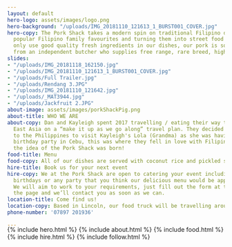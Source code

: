 ```yaml
---
layout: default
hero-logo: assets/images/logo.png
hero-background: "/uploads/IMG_20181110_121613_1_BURST001_COVER.jpg"
hero-copy: The Pork Shack takes a modern spin on traditional Filipino dishes by reconstructing
  popular Filipino family favourites and turning them into street food feasts. We
  only use good quality fresh ingredients in our dishes, our pork is sourced locally
  from an independent butcher who supplies free range, rare breed, high welfare pigs.
slides:
- "/uploads/IMG_20181118_162150.jpg"
- "/uploads/IMG_20181110_121613_1_BURST001_COVER.jpg"
- "/uploads/Full Trailer.jpg"
- "/uploads/Rendang 3.JPG"
- "/uploads/IMG_20181110_121642.jpg"
- "/uploads/_MAT3944.jpg"
- "/uploads/Jackfruit 2.JPG"
about-image: assets/images/porkShackPig.png
about-title: WHO WE ARE
about-copy: Dan and Kayleigh spent 2017 travelling / eating their way through South
  East Asia on a “make it up as we go along” travel plan. They decided to take a detour
  to the Philippines to visit Kayleigh's Lola (Grandma) as she was having an 80th
  birthday party in Cebu, this was where they fell in love with Filipino food and
  the idea of the Pork Shack was born!
food-title: Menu
food-copy: All of our dishes are served with coconut rice and pickled slaw.
hire-title: Book us for your next event
hire-copy: We at the Pork Shack are open to catering your event including weddings,
  birthdays or any party that you think our delicious menu would be appropriate for.
  We will aim to work to your requirements, just fill out the form at the bottom of
  the page and we’ll contact you as soon as we can.
location-title: Come find us!
location-copy: Based in Lincoln, our food truck will be travelling around the country.
phone-number: '07897 201936'

---
```

<div style="margin-top:-20px;"></div>
   <!-- Hero Copy-->
{% include hero.html %}
<!-- About Us-->
{% include about.html %}
<!-- Food Section -->
{% include food.html %}
<!-- Hire Section -->
{% include hire.html %}
<!-- Instagram Section -->
{% include follow.html %}
